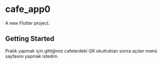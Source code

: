 # cafe_app0

A new Flutter project.

## Getting Started

Pratik yapmak için gittiğimiz cafelerdeki QR okuttuktan sonra açılan
menü sayfasını yapmak istedim.

